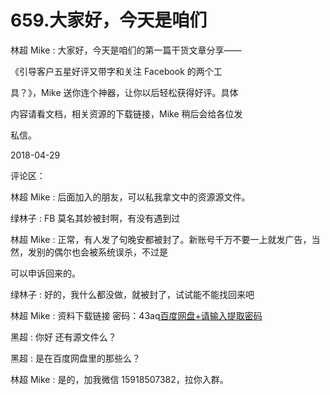 # 659.大家好，今天是咱们

林超 Mike : 大家好，今天是咱们的第一篇干货文章分享——

《引导客户五星好评又带字和关注 Facebook 的两个工

具？》，Mike 送你连个神器，让你以后轻松获得好评。具体

内容请看文档，相关资源的下载链接，Mike 稍后会给各位发

私信。

2018-04-29

评论区：

林超 Mike : 后面加入的朋友，可以私我拿文中的资源源文件。

绿林子 : FB 莫名其妙被封啊，有没有遇到过

林超 Mike : 正常，有人发了句晚安都被封了。新账号千万不要一上就发广告，当然，发别的偶尔也会被系统误杀，不过是

可以申诉回来的。

绿林子 : 好的，我什么都没做，就被封了，试试能不能找回来吧

林超 Mike : 资料下载链接 密码：43aq[百度网盘](https://pan.baidu.com/s/10qbtVQpSDDa8jEgngREB_w)[+](https://pan.baidu.com/s/10qbtVQpSDDa8jEgngREB_w)[请输入提取密码](https://pan.baidu.com/s/10qbtVQpSDDa8jEgngREB_w)

黑超 : 你好 还有源文件么？

黑超 : 是在百度网盘里的那些么？

林超 Mike : 是的，加我微信 15918507382，拉你入群。
